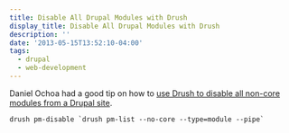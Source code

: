```yaml
---
title: Disable All Drupal Modules with Drush
display_title: Disable All Drupal Modules with Drush
description: ''
date: '2013-05-15T13:52:10-04:00'
tags:
  - drupal
  - web-development
---
```


Daniel Ochoa had a good tip on how to [use Drush to disable all non-core modules from a Drupal site](http://www.danielochoa.info/blog/disable-all-the-contributed-modules-from-a-site-in-one-drush-line).

```shell
drush pm-disable `drush pm-list --no-core --type=module --pipe`

```
